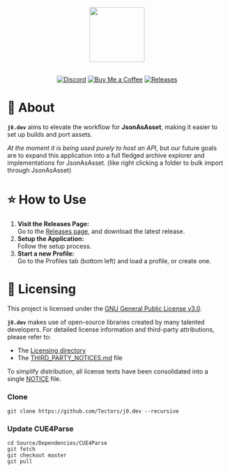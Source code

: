 <div align="center">

<img src="https://github.com/user-attachments/assets/2c450d60-6573-4545-8b20-f6190a87827e" width="126" height="126"/>

</div>

</br>

<div align="center">

[![Discord](https://img.shields.io/badge/Join%20Discord-Collector?color=0363ff&logo=discord&logoColor=white&style=for-the-badge)](https://discord.gg/eV9DF6sBsz)
[![Buy Me a Coffee](https://img.shields.io/badge/Buy%20Me%20a%20Coffee-Ko--fi?color=29abe0&logo=ko-fi&logoColor=white&style=for-the-badge)](https://ko-fi.com/t4ctor)
[![Releases](https://img.shields.io/github/downloads/Tectors/j0.dev/total?style=for-the-badge&color=00ffa2&label=Downloads)](https://github.com/Tectors/j0.dev/releases)

</div>

# 📖 About
**`j0.dev`** aims to elevate the workflow for **JsonAsAsset**, making it easier to set up builds and port assets.

*At the moment it is being used purely to host an API*, but our future goals are to expand this application into a full fledged archive explorer and implementations for JsonAsAsset. (like right clicking a folder to bulk import through JsonAsAsset)

<a name="how-to-use"></a>
# ⭐ How to Use

1. **Visit the Releases Page:**  
   Go to the [Releases page](/../../releases), and download the latest release.
2. **Setup the Application:**  
   Follow the setup process.
3. **Start a new Profile:**  
   Go to the Profiles tab (bottom left) and load a profile, or create one.

# 🧾 Licensing

This project is licensed under the [GNU General Public License v3.0](./Licensing/GPLv3.txt).

**`j0.dev`** makes use of open-source libraries created by many talented developers.
For detailed license information and third-party attributions, please refer to:

* The [Licensing directory](./Licensing)
* The [THIRD\_PARTY\_NOTICES.md](./Licensing/THIRD_PARTY_NOTICES.md) file

To simplify distribution, all license texts have been consolidated into a single [NOTICE](./Licensing/NOTICE) file.

### Clone
```
git clone https://github.com/Tectors/j0.dev --recursive
```

### Update CUE4Parse

```
cd Source/Dependencies/CUE4Parse
git fetch
git checkout master
git pull
```
